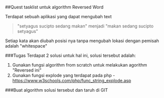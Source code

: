 ##Quest tasklist untuk algorithm Reversed Word 

Terdapat sebuah aplikasi yang dapat mengubah text
> "setyagus sucipto sedang makan"
menjadi
> "makan sedang sucipto setyagus"

Setiap kata akan diubah posisi nya tanpa mengubah lokasi dengan pemisah adalah "whitespace"

###Tugas
Terdapat 2 solusi untuk hal ini, solusi tersebut adalah:
1. Gunakan fungsi algorithm from scratch untuk melakukan agorithm "Reversed ini"
2. Gunakan fungsi explode yang terdapat pada php - https://www.w3schools.com/php/func_string_explode.asp

###Buat algorithm solusi tersebut dan taruh di GIT
